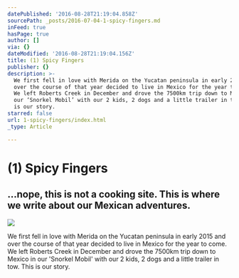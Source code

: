 ```yaml
---
datePublished: '2016-08-28T21:19:04.858Z'
sourcePath: _posts/2016-07-04-1-spicy-fingers.md
inFeed: true
hasPage: true
author: []
via: {}
dateModified: '2016-08-28T21:19:04.156Z'
title: (1) Spicy Fingers
publisher: {}
description: >-
  We first fell in love with Merida on the Yucatan peninsula in early 2015 and
  over the course of that year decided to live in Mexico for the year to come.
  We left Roberts Creek in December and drove the 7500km trip down to Mexico in
  our ‘Snorkel Mobil’ with our 2 kids, 2 dogs and a little trailer in tow. This
  is our story.
starred: false
url: 1-spicy-fingers/index.html
_type: Article

---
```

# (1) Spicy Fingers

## ...nope, this is not a cooking site. This is where we write about our Mexican adventures.
![](https://the-grid-user-content.s3-us-west-2.amazonaws.com/67df4ef9-10ad-4086-a42f-c12cd0eb3df0.jpg)

We first fell in love with Merida on the Yucatan peninsula in early 2015 and over the course of that year decided to live in Mexico for the year to come. We left Roberts Creek in December and drove the 7500km trip down to Mexico in our 'Snorkel Mobil' with our 2 kids, 2 dogs and a little trailer in tow. This is our story.